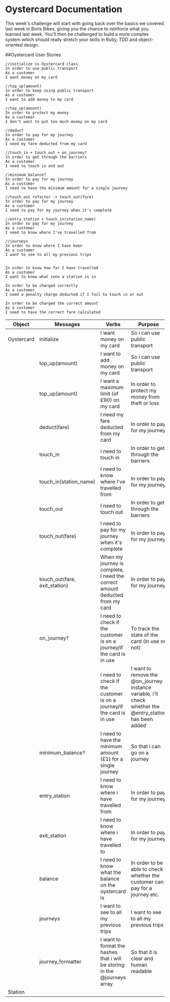 # Oystercard Documentation

This week's challenge will start with going back over the basics we covered last week in Boris Bikes, giving you the chance to reinforce what you learned last week. You'll then be challenged to build a more complex system which should really stretch your skills in Ruby, TDD and object-oriented design.

##Oystercard User Stories

```
//initialize in Oystercard class
In order to use public transport
As a customer
I want money on my card

//top_up(amount)
In order to keep using public transport
As a customer
I want to add money to my card

//top_up(amount)
In order to protect my money
As a customer
I don't want to put too much money on my card

//deduct
In order to pay for my journey
As a customer
I need my fare deducted from my card

//touch_in + touch_out + on_journey?
In order to get through the barriers
As a customer
I need to touch in and out

//minimum_balance?
In order to pay for my journey
As a customer
I need to have the minimum amount for a single journey

//touch_out refactor -> touch_out(fare)
In order to pay for my journey
As a customer
I need to pay for my journey when it's complete

//entry_station + touch_in(station_name)
In order to pay for my journey
As a customer
I need to know where I've travelled from

//journeys
In order to know where I have been
As a customer
I want to see to all my previous trips


In order to know how far I have travelled
As a customer
I want to know what zone a station is in

In order to be charged correctly
As a customer
I need a penalty charge deducted if I fail to touch in or out

In order to be charged the correct amount
As a customer
I need to have the correct fare calculated

```

| Object | Messages | Verbs | Purpose
| --- | --- | --- | --- |
| Oystercard | initialize | I want money on my card | So i can use public transport 
| | top_up(amount) | I want to add money on my card | So i can use public transport
| | top_up(amount) | I want a maximum limit (of £90) on my card | In order to protect my money from theft or loss
| | deduct(fare) | I need my fare deducted from my card | In order to pay for my journey
| | touch_in | I need to touch in | In order to get through the barriers
| | touch_in(station_name) | I need to know where I've travelled from | In order to pay for my journey
| | touch_out | I need to touch out | In order to get through the barriers
| | touch_out(fare) | I need to pay for my journey when it's complete | In order to pay for my journey
| | touch_out(fare, exit_station) | When my journey is complete, I need the correct amount deducted from my card | In order to pay for my journey
| | on_journey? | I need to check if the customer is on a journey/if the card is in use | To track the state of the card (in use or not)
| | | I need to check if the customer is on a journey/if the card is in use | I want to remove the @on_journey instance variable, i'll check whether the @entry_station has been added
| | minimum_balance? | I need to have the minimum amount (£1) for a single journey | So that i can go on a journey
| | entry_station | I need to know where i have travelled from | In order to pay for my journey
| | exit_station | I need to know where i have travelled to | In order to pay for my journey
| | balance | I need to know what the balance on the oystercard is | In order to be able to check whether the customer can pay for a journey etc.
| | journeys | I want to see to all my previous trips | I want to see to all my previous trips
| | journey_formatter | I want to format the hashes that i will be storing in the @journeys array | So that it is clear and human readable
| Station | | |

